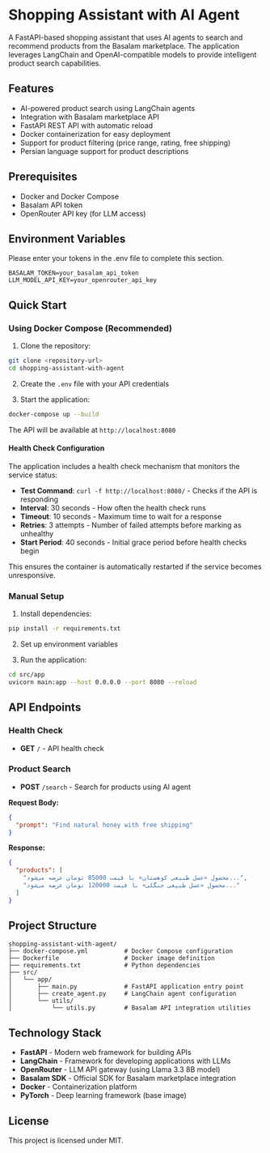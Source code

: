 # Shopping Assistant with AI Agent

A FastAPI-based shopping assistant that uses AI agents to search and recommend products from the Basalam marketplace. The application leverages LangChain and OpenAI-compatible models to provide intelligent product search capabilities.

## Features

- AI-powered product search using LangChain agents
- Integration with Basalam marketplace API
- FastAPI REST API with automatic reload
- Docker containerization for easy deployment
- Support for product filtering (price range, rating, free shipping)
- Persian language support for product descriptions

## Prerequisites

- Docker and Docker Compose
- Basalam API token
- OpenRouter API key (for LLM access)

## Environment Variables

Please enter your tokens in the .env file to complete this section.

```env
BASALAM_TOKEN=your_basalam_api_token
LLM_MODEL_API_KEY=your_openrouter_api_key
```

## Quick Start

### Using Docker Compose (Recommended)

1. Clone the repository:
```bash
git clone <repository-url>
cd shopping-assistant-with-agent
```

2. Create the `.env` file with your API credentials

3. Start the application:
```bash
docker-compose up --build
```

The API will be available at `http://localhost:8080`

#### Health Check Configuration

The application includes a health check mechanism that monitors the service status:

- **Test Command**: `curl -f http://localhost:8080/` - Checks if the API is responding
- **Interval**: 30 seconds - How often the health check runs
- **Timeout**: 10 seconds - Maximum time to wait for a response
- **Retries**: 3 attempts - Number of failed attempts before marking as unhealthy
- **Start Period**: 40 seconds - Initial grace period before health checks begin

This ensures the container is automatically restarted if the service becomes unresponsive.

### Manual Setup

1. Install dependencies:
```bash
pip install -r requirements.txt
```

2. Set up environment variables

3. Run the application:
```bash
cd src/app
uvicorn main:app --host 0.0.0.0 --port 8080 --reload
```

## API Endpoints

### Health Check
- **GET** `/` - API health check

### Product Search
- **POST** `/search` - Search for products using AI agent

**Request Body:**
```json
{
  "prompt": "Find natural honey with free shipping"
}
```

**Response:**
```json
{
  "products": [
    "محصول «عسل طبیعی کوهستان» با قیمت 85000 تومان عرضه می‌شود...",
    "محصول «عسل طبیعی جنگلی» با قیمت 120000 تومان عرضه می‌شود..."
  ]
}
```

## Project Structure

```
shopping-assistant-with-agent/
├── docker-compose.yml          # Docker Compose configuration
├── Dockerfile                  # Docker image definition
├── requirements.txt            # Python dependencies
├── src/
│   └── app/
│       ├── main.py             # FastAPI application entry point
│       ├── create_agent.py     # LangChain agent configuration
│       └── utils/
│           └── utils.py        # Basalam API integration utilities
```

## Technology Stack

- **FastAPI** - Modern web framework for building APIs
- **LangChain** - Framework for developing applications with LLMs
- **OpenRouter** - LLM API gateway (using Llama 3.3 8B model)
- **Basalam SDK** - Official SDK for Basalam marketplace integration
- **Docker** - Containerization platform
- **PyTorch** - Deep learning framework (base image)

## License

This project is licensed under MIT.